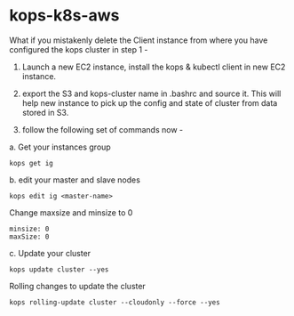 # kops-k8s-aws

What if you mistakenly delete the Client instance from where you have configured the kops cluster in step 1 -

1. Launch a new EC2 instance, install the kops & kubectl client in new EC2 instance.

2. export the S3 and kops-cluster name in .bashrc and source it.
    This will help new instance to pick up the config and state of cluster from data stored in S3.
    
3. follow the following set of commands now -

a. Get your instances group
```
kops get ig
```

b. edit your master and slave nodes
```
kops edit ig <master-name>
```
Change maxsize and minsize to 0
```
minsize: 0
maxSize: 0
```

c. Update your cluster
```
kops update cluster --yes
```
Rolling changes to update the cluster

```
kops rolling-update cluster --cloudonly --force --yes
```
